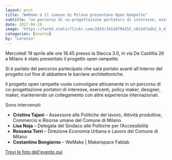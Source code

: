 ```yaml
---
layout: post
title: "WeMake e il comune di Milano presentano Open Rampette"
subtitle: "un percorso di co-progettazione portatori di interesse, esercenti, policy maker, designer, maker"
date: 2017-04-19
image: "https://farm3.staticflickr.com/2833/34126794252_c01dd7adb2_h_d.jpg"
categories: [evento]
by: "Lorenzo"
---
```


Mercoledì 19 aprile alle ore 18.45 presso la Stecca 3.0, in via De Castillia 26 a Milano è stato presentato il progetto open rampette.

Si è parlato del percorso partecipato che sarà portato avanti all'interno del progetto col fine di abbattere le barriere architettoniche.

Il progetto open rampette vuole coinvolgere attivamente in un percorso di co-progettazione portatori di interesse, esercenti, policy maker, designer, maker, mantenendo un collegamento con altre esperienze internazionali.

Sono intervenuti:
- **Cristina Tajani** – Assessore alle Politiche del lavoro, Attività produttive, Commercio e Risorse umane del Comune di Milano
- **Lisa Noja** – Delegata del Sindaco alle Politiche per l’Accessibilità
- **Rossana Torri** – Direzione Economia Urbana e Lavoro del Comune di Milano
- **Costantino Bongiorno** – WeMake | Makerspace Fablab

[Trovi le foto dell'evento quì](https://www.flickr.com/photos/wemake_cc/albums/72157682987324856/with/34126794252/)
